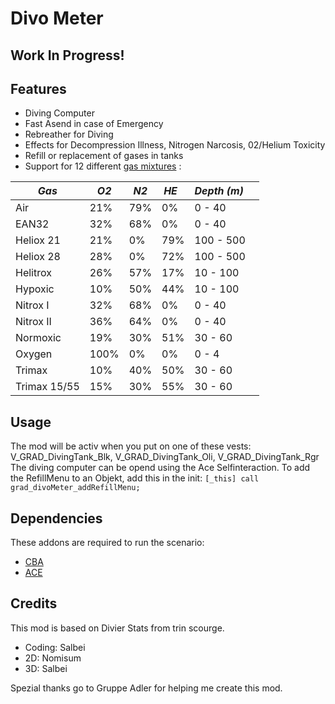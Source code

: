 # Divo Meter
## Work In Progress!

## Features
- Diving Computer
- Fast Asend in case of Emergency
- Rebreather for Diving
- Effects for Decompression Illness, Nitrogen Narcosis, 02/Helium Toxicity
- Refill or replacement of gases in tanks
- Support for 12 different [gas mixtures](https://en.wikipedia.org/wiki/Breathing_gas#Common_diving_breathing_gases) :

*Gas*				| *O2*			| *N2*			| *HE*   	| *Depth (m)*     
--------------------------------|-----------------------|-----------------------|---------------|--------------------
Air 				| 21% 			| 79%			| 0%		| 0 - 40		
EAN32 				| 32% 			| 68% 			| 0%		| 0 - 40		
Heliox 21 			| 21% 			| 0% 			| 79%		| 100 - 500		
Heliox 28 			| 28% 			| 0% 			| 72%		| 100 - 500		
Helitrox			| 26% 			| 57% 			| 17%		| 10 - 100		
Hypoxic				| 10% 			| 50% 			| 44%		| 10 - 100		
Nitrox I 			| 32% 			| 68% 			| 0%		| 0 - 40		
Nitrox II 			| 36% 			| 64% 			| 0% 		| 0 - 40		
Normoxic			| 19% 			| 30% 			| 51%		| 30 - 60		
Oxygen 				| 100%			| 0% 			| 0%		| 0 - 4
Trimax 				| 10% 			| 40% 			| 50%		| 30 - 60		
Trimax 15/55 			| 15% 			| 30% 			| 55%		| 30 - 60		
	
## Usage	
The mod will be activ when you put on one of these vests: V_GRAD_DivingTank_Blk, V_GRAD_DivingTank_Oli, V_GRAD_DivingTank_Rgr
The diving computer can be opend using the Ace Selfinteraction.
To add the RefillMenu to an Objekt, add this in the init: `[_this] call grad_divoMeter_addRefillMenu;`

## Dependencies
These addons are required to run the scenario:

   - [CBA](https://github.com/CBATeam/CBA_A3/releases)
   - [ACE](https://github.com/acemod/ACE3/releases)
	
## Credits

This mod is based on Divier Stats from trin scourge.

- Coding: Salbei
- 2D: Nomisum
- 3D: Salbei

Spezial thanks go to Gruppe Adler for helping me create this mod.
